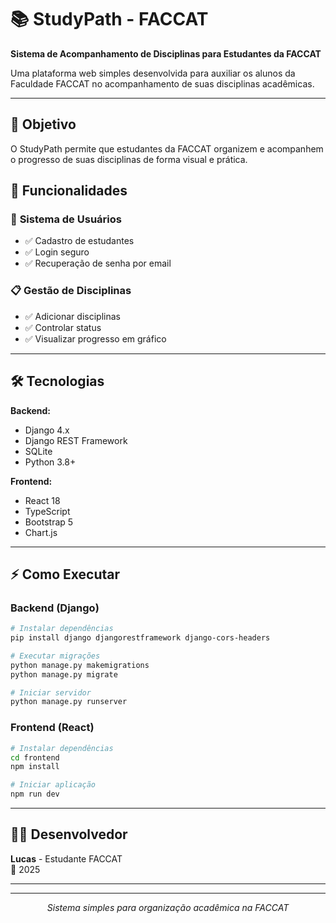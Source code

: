 # 📚 StudyPath - FACCAT

**Sistema de Acompanhamento de Disciplinas para Estudantes da FACCAT**

Uma plataforma web simples desenvolvida para auxiliar os alunos da Faculdade FACCAT no acompanhamento de suas disciplinas acadêmicas.

---

## 🎯 **Objetivo**

O StudyPath permite que estudantes da FACCAT organizem e acompanhem o progresso de suas disciplinas de forma visual e prática.

## 🚀 **Funcionalidades**

### 🔐 **Sistema de Usuários**
- ✅ Cadastro de estudantes
- ✅ Login seguro
- ✅ Recuperação de senha por email

### 📋 **Gestão de Disciplinas**
- ✅ Adicionar disciplinas
- ✅ Controlar status
- ✅ Visualizar progresso em gráfico
---

## 🛠️ **Tecnologias**

**Backend:**
- Django 4.x
- Django REST Framework
- SQLite
- Python 3.8+

**Frontend:**
- React 18
- TypeScript
- Bootstrap 5
- Chart.js

---

## ⚡ **Como Executar**

### **Backend (Django)**
```bash
# Instalar dependências
pip install django djangorestframework django-cors-headers

# Executar migrações
python manage.py makemigrations
python manage.py migrate

# Iniciar servidor
python manage.py runserver
```

### **Frontend (React)**
```bash
# Instalar dependências
cd frontend
npm install

# Iniciar aplicação
npm run dev
```


---

## 👨‍💻 **Desenvolvedor**

**Lucas** - Estudante FACCAT  
📅 2025

---
---

<div align="center">

*Sistema simples para organização acadêmica na FACCAT*

</div>
